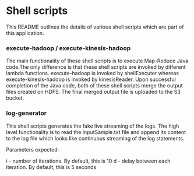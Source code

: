 # Shell scripts

This README outlines the details of various shell scripts which are part of this application.

### execute-hadoop / execute-kinesis-hadoop 
The main functionality of these shell scripts is to execute Map-Reduce Java code.The only difference is that these shell scripts are invoked by different lambda functions. execute-hadoop is invoked by shellExecuter whereas execute-kinesis-hadoop is invoked by kinesisReader. Upon successful completion of the Java code, both of these shell scripts merge the output files created on HDFS. The final merged output file is uploaded to the S3 bucket.

### log-generator
This shell scripts generates the fake live streaming of the logs. The high level functionality is to read the inputSample.txt file and append its content to the log file which looks like continuous streaming of the log statements.

Parameters expected-

i - number of iterations. By default, this is 10
d - delay between each iteration. By default, this is 5 seconds
